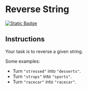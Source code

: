 # Reverse String
[![Static Badge](https://img.shields.io/badge/Link-To%20Exercise-blue)](https://exercism.org/tracks/python/exercises/reverse-string)

## Instructions

Your task is to reverse a given string.

Some examples:

* Turn `"stressed"` into `"desserts"`.
* Turn `"strops"` into `"sports"`.
* Turn `"racecar"` into `"racecar"`.